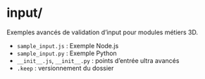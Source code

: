 # input/

Exemples avancés de validation d’input pour modules métiers 3D.

- `sample_input.js` : Exemple Node.js
- `sample_input.py` : Exemple Python
- `__init__.js`, `__init__.py` : points d’entrée ultra avancés
- `.keep` : versionnement du dossier
